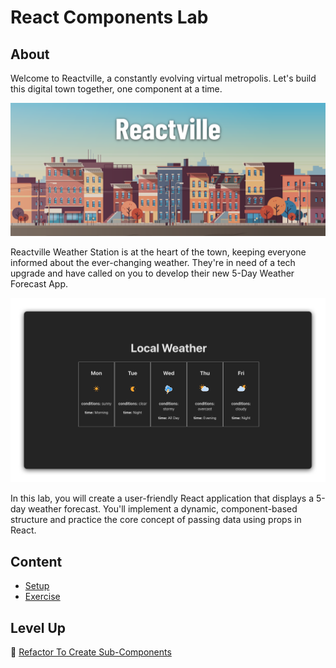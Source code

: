 <h1>
  <span class="prefix"></span>
  <span class="headline">React Components Lab</span>
</h1>

## About

Welcome to Reactville, a constantly evolving virtual metropolis. Let's build this digital town together, one component at a time.

![Reactville Skyline](../assets/Reactville.png)

Reactville Weather Station is at the heart of the town, keeping everyone informed about the ever-changing weather. They're in need of a tech upgrade and have called on you to develop their new 5-Day Weather Forecast App.

![Solution UI](../assets/weather.png)

In this lab, you will create a user-friendly React application that displays a 5-day weather forecast. You'll implement a dynamic, component-based structure and practice the core concept of passing data using props in React.

## Content

- [Setup](../setup/README.md)
- [Exercise](../exercise/README.md)

## Level Up

🚀 [Refactor To Create Sub-Components](../refactor-to-create-sub-components/README.md)

